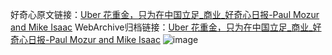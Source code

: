 好奇心原文链接：[Uber 花重金，只为在中国立足_商业_好奇心日报-Paul Mozur and Mike Isaac](https://www.qdaily.com/articles/10625.html)
WebArchive归档链接：[Uber 花重金，只为在中国立足_商业_好奇心日报-Paul Mozur and Mike Isaac](http://web.archive.org/web/20160316213755/http://www.qdaily.com:80/articles/10625.html)
![image](http://ww3.sinaimg.cn/large/007d5XDply1g3w3jbc0s9j30u04fyqv5)